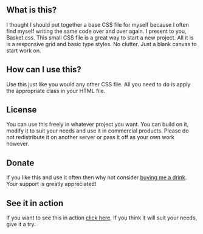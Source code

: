 ## What is this?
I thought I should put together a base CSS file for myself because I often find myself writing the same code over and over again. I present to you, Basket.css. This small CSS file is a great way to start a new project. All it is is a responsive grid and basic type styles. No clutter. Just a blank canvas to start work on.

## How can I use this?
Use this just like you would any other CSS file. All you need to do is apply the appropriate class in your HTML file.

## License
You can use this freely in whatever project you want. You can build on it, modify it to suit your needs and use it in commercial products. Please do not redistribute it on another server or pass it off as your own work however.

## Donate
If you like this and use it often then why not consider <a href="https://www.paypal.com/cgi-bin/webscr?cmd=_s-xclick&amp;hosted_button_id=TYPX4JZZAJS62">buying me a drink</a>. Your support is greatly appreciated!

## See it in action
If you want to see this in action <a href="http://basketcss.com">click here</a>. If you think it will suit your needs, give it a try.